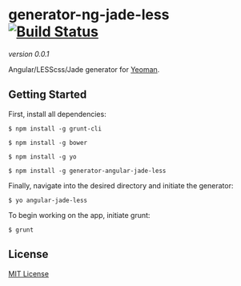 # generator-ng-jade-less [![Build Status](https://secure.travis-ci.org/therebelrobot/generator-ng-jade-less.png?branch=master)](https://travis-ci.org/therebelrobot/generator-ng-jade-less)

*version 0.0.1*

Angular/LESScss/Jade generator for [Yeoman](http://yeoman.io).

## Getting Started

First, install all dependencies:

```
$ npm install -g grunt-cli

$ npm install -g bower

$ npm install -g yo

$ npm install -g generator-angular-jade-less
```

Finally, navigate into the desired directory and initiate the generator:

```
$ yo angular-jade-less

```

To begin working on the app, initiate grunt:

```
$ grunt

```


## License

[MIT License](http://en.wikipedia.org/wiki/MIT_License)
